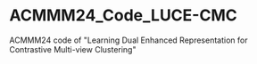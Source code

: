 # ACMMM24_Code_LUCE-CMC
ACMMM24 code of "Learning Dual Enhanced Representation for Contrastive Multi-view Clustering"
